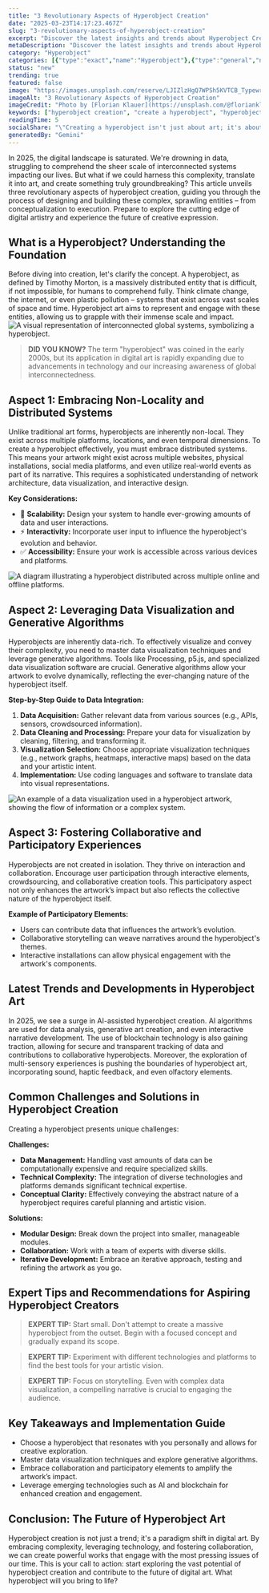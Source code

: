 ```yaml
---
title: "3 Revolutionary Aspects of Hyperobject Creation"
date: "2025-03-23T14:17:23.467Z"
slug: "3-revolutionary-aspects-of-hyperobject-creation"
excerpt: "Discover the latest insights and trends about Hyperobject Creation. This comprehensive guide covers everything you need to know about Hyperobject Creation in 2025."
metaDescription: "Discover the latest insights and trends about Hyperobject Creation. This comprehensive guide covers everything you need to know about Hyperobject Creation ..."
category: "Hyperobject"
categories: [{"type":"exact","name":"Hyperobject"},{"type":"general","name":"Environmental Science"},{"type":"medium","name":"Climate Modeling"},{"type":"specific","name":"Data Visualization"},{"type":"niche","name":"Climate Change Simulation"}]
status: "new"
trending: true
featured: false
image: "https://images.unsplash.com/reserve/LJIZlzHgQ7WPSh5KVTCB_Typewriter.jpg?q=85&w=1200&fit=max&fm=webp&auto=compress"
imageAlt: "3 Revolutionary Aspects of Hyperobject Creation"
imageCredit: "Photo by [Florian Klauer](https://unsplash.com/@florianklauer) on Unsplash"
keywords: ["hyperobject creation", "create a hyperobject", "hyperobject art", "hyperobject examples", "what is a hyperobject?", "hyperobject design", "how to create a hyperobject", "hyperobject art tutorial", "hyperobject digital art", "best hyperobject creation software"]
readingTime: 5
socialShare: "\"Creating a hyperobject isn't just about art; it's about building a tangible representation of our interconnected world, forcing us to confront its complexities head-on.\""
generatedBy: "Gemini"
---
```




In 2025, the digital landscape is saturated.  We're drowning in data, struggling to comprehend the sheer scale of interconnected systems impacting our lives.  But what if we could harness this complexity, translate it into art, and create something truly groundbreaking?  This article unveils three revolutionary aspects of hyperobject creation, guiding you through the process of designing and building these complex, sprawling entities – from conceptualization to execution.  Prepare to explore the cutting edge of digital artistry and experience the future of creative expression.

## What is a Hyperobject? Understanding the Foundation

Before diving into creation, let's clarify the concept.  A hyperobject, as defined by Timothy Morton, is a massively distributed entity that is difficult, if not impossible, for humans to comprehend fully.  Think climate change, the internet, or even plastic pollution – systems that exist across vast scales of space and time.  Hyperobject art aims to represent and engage with these entities, allowing us to grapple with their immense scale and impact. ![A visual representation of interconnected global systems, symbolizing a hyperobject.](https://images.unsplash.com/photo-1451187580459-43490279c0fa?q=85&w=1200&fit=max&fm=webp&auto=compress)

> **DID YOU KNOW?** The term "hyperobject" was coined in the early 2000s, but its application in digital art is rapidly expanding due to advancements in technology and our increasing awareness of global interconnectedness.

## Aspect 1: Embracing Non-Locality and Distributed Systems

Unlike traditional art forms, hyperobjects are inherently non-local. They exist across multiple platforms, locations, and even temporal dimensions.  To create a hyperobject effectively, you must embrace distributed systems.  This means your artwork might exist across multiple websites, physical installations, social media platforms, and even utilize real-world events as part of its narrative.  This requires a sophisticated understanding of network architecture, data visualization, and interactive design.

**Key Considerations:**

* 🔑 **Scalability:** Design your system to handle ever-growing amounts of data and user interactions.
* ⚡ **Interactivity:** Incorporate user input to influence the hyperobject's evolution and behavior.
* ✅ **Accessibility:** Ensure your work is accessible across various devices and platforms.

![A diagram illustrating a hyperobject distributed across multiple online and offline platforms.](https://images.unsplash.com/photo-1484417894907-623942c8ee29?q=85&w=1200&fit=max&fm=webp&auto=compress)

## Aspect 2: Leveraging Data Visualization and Generative Algorithms

Hyperobjects are inherently data-rich. To effectively visualize and convey their complexity, you need to master data visualization techniques and leverage generative algorithms.  Tools like Processing, p5.js, and specialized data visualization software are crucial. Generative algorithms allow your artwork to evolve dynamically, reflecting the ever-changing nature of the hyperobject itself.

**Step-by-Step Guide to Data Integration:**

1. **Data Acquisition:** Gather relevant data from various sources (e.g., APIs, sensors, crowdsourced information).
2. **Data Cleaning and Processing:** Prepare your data for visualization by cleaning, filtering, and transforming it.
3. **Visualization Selection:** Choose appropriate visualization techniques (e.g., network graphs, heatmaps, interactive maps) based on the data and your artistic intent.
4. **Implementation:** Use coding languages and software to translate data into visual representations.

![An example of a data visualization used in a hyperobject artwork, showing the flow of information or a complex system.](https://images.unsplash.com/photo-1517976487492-5750f3195933?q=85&w=1200&fit=max&fm=webp&auto=compress)

## Aspect 3: Fostering Collaborative and Participatory Experiences

Hyperobjects are not created in isolation. They thrive on interaction and collaboration.  Encourage user participation through interactive elements, crowdsourcing, and collaborative creation tools.  This participatory aspect not only enhances the artwork’s impact but also reflects the collective nature of the hyperobject itself.

**Example of Participatory Elements:**

*  Users can contribute data that influences the artwork’s evolution.
*  Collaborative storytelling can weave narratives around the hyperobject's themes.
*  Interactive installations can allow physical engagement with the artwork's components.

## Latest Trends and Developments in Hyperobject Art

In 2025, we see a surge in AI-assisted hyperobject creation.  AI algorithms are used for data analysis, generative art creation, and even interactive narrative development.  The use of blockchain technology is also gaining traction, allowing for secure and transparent tracking of data and contributions to collaborative hyperobjects.  Moreover, the exploration of multi-sensory experiences is pushing the boundaries of hyperobject art, incorporating sound, haptic feedback, and even olfactory elements.



## Common Challenges and Solutions in Hyperobject Creation

Creating a hyperobject presents unique challenges:

**Challenges:**

* **Data Management:**  Handling vast amounts of data can be computationally expensive and require specialized skills.
* **Technical Complexity:**  The integration of diverse technologies and platforms demands significant technical expertise.
* **Conceptual Clarity:**  Effectively conveying the abstract nature of a hyperobject requires careful planning and artistic vision.

**Solutions:**

* **Modular Design:**  Break down the project into smaller, manageable modules.
* **Collaboration:**  Work with a team of experts with diverse skills.
* **Iterative Development:**  Embrace an iterative approach, testing and refining the artwork as you go.

## Expert Tips and Recommendations for Aspiring Hyperobject Creators

> **EXPERT TIP:** Start small. Don't attempt to create a massive hyperobject from the outset. Begin with a focused concept and gradually expand its scope.

> **EXPERT TIP:**  Experiment with different technologies and platforms to find the best tools for your artistic vision.

> **EXPERT TIP:**  Focus on storytelling.  Even with complex data visualization, a compelling narrative is crucial to engaging the audience.

## Key Takeaways and Implementation Guide

*   Choose a hyperobject that resonates with you personally and allows for creative exploration.
*   Master data visualization techniques and explore generative algorithms.
*   Embrace collaboration and participatory elements to amplify the artwork’s impact.
*   Leverage emerging technologies such as AI and blockchain for enhanced creation and engagement.

## Conclusion:  The Future of Hyperobject Art

Hyperobject creation is not just a trend; it's a paradigm shift in digital art. By embracing complexity, leveraging technology, and fostering collaboration, we can create powerful works that engage with the most pressing issues of our time.  This is your call to action:  start exploring the vast potential of hyperobject creation and contribute to the future of digital art.  What hyperobject will you bring to life?

